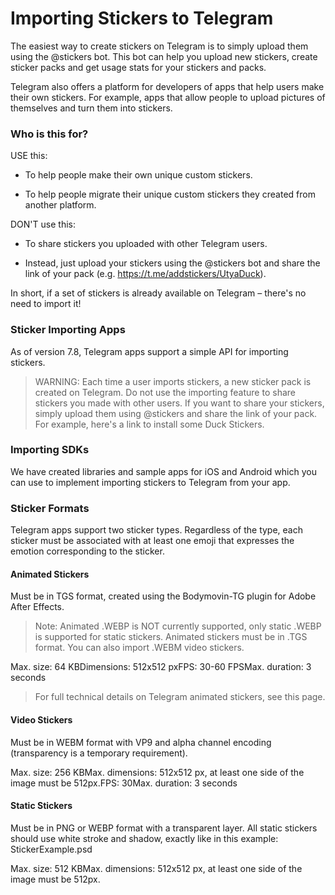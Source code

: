 # Importing Stickers to Telegram

The easiest way to create stickers on Telegram is to simply upload them using the @stickers bot. This bot can help you upload new stickers, create sticker packs and get usage stats for your stickers and packs.

Telegram also offers a platform for developers of apps that help users make their own stickers. For example, apps that allow people to upload pictures of themselves and turn them into stickers.

### Who is this for?

USE this:

- To help people make their own unique custom stickers.

- To help people migrate their unique custom stickers they created from another platform.

DON'T use this:

- To share stickers you uploaded with other Telegram users.

- Instead, just upload your stickers using the @stickers bot and share the link of your pack (e.g. https://t.me/addstickers/UtyaDuck).

In short, if a set of stickers is already available on Telegram – there's no need to import it!

### Sticker Importing Apps

As of version 7.8, Telegram apps support a simple API for importing stickers.

> WARNING: Each time a user imports stickers, a new sticker pack is created on Telegram. Do not use the importing feature to share stickers you made with other users. If you want to share your stickers, simply upload them using @stickers and share the link of your pack. For example, here's a link to install some Duck Stickers.

### Importing SDKs

We have created libraries and sample apps for iOS and Android which you can use to implement importing stickers to Telegram from your app.

### Sticker Formats

Telegram apps support two sticker types. Regardless of the type, each sticker must be associated with at least one emoji that expresses the emotion corresponding to the sticker.

#### Animated Stickers

Must be in TGS format, created using the Bodymovin-TG plugin for Adobe After Effects.

> Note: Animated .WEBP is NOT currently supported, only static .WEBP is supported for static stickers. Animated stickers must be in .TGS format. You can also import .WEBM video stickers.

Max. size: 64 KBDimensions: 512x512 pxFPS: 30-60 FPSMax. duration: 3 seconds

> For full technical details on Telegram animated stickers, see this page.

#### Video Stickers

Must be in WEBM format with VP9 and alpha channel encoding (transparency is a temporary requirement).

Max. size: 256 KBMax. dimensions: 512x512 px, at least one side of the image must be 512px.FPS: 30Max. duration: 3 seconds

#### Static Stickers

Must be in PNG or WEBP format with a transparent layer. All static stickers should use white stroke and shadow, exactly like in this example: StickerExample.psd

Max. size: 512 KBMax. dimensions: 512x512 px, at least one side of the image must be 512px.

